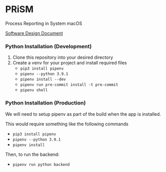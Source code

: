 # PRiSM
Process Reporting in System macOS

[Software Design Document](https://docs.google.com/document/d/1mOahcHLojIP6MrTeYPcMqodTfNFpQAfnWFo-GkrPS7o/edit?usp=sharing)

### Python Installation (Development)
1.  Clone this repository into your desired directory
2.  Create a venv for your project and install required files
    -   `pip3 install pipenv`
    -   `pipenv --python 3.9.1`
    -   `pipenv install --dev`
    -   `pipenv run pre-commit install -t pre-commit`
    -   `pipenv shell`

### Python Installation (Production)
We will need to setup pipenv as part of the build when the app is installed.

This would require something like the following commands
-   `pip3 install pipenv`
-   `pipenv --python 3.9.1`
-   `pipenv install`

Then, to run the backend:
-   `pipenv run python backend`
